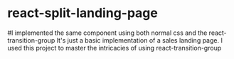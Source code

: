 # react-split-landing-page
#I implemented the same component using both normal css and the react-transition-group
It's just a basic implementation of a sales landing page.
I used this project to master the intricacies of using react-transition-group
